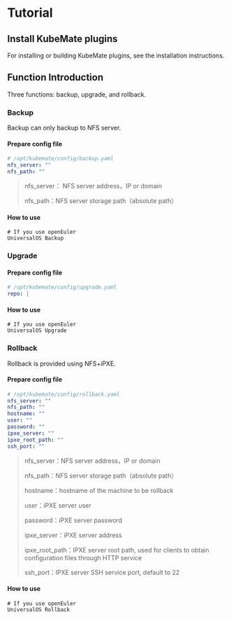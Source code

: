 # Tutorial

## Install KubeMate plugins

For installing or building KubeMate plugins, see the installation instructions.

## Function Introduction

Three functions: backup, upgrade, and rollback.

### Backup

Backup can only backup to NFS server.

#### Prepare config file

```yaml
# /opt/kubemate/config/backup.yaml
nfs_server: ""
nfs_path: ""
```

> nfs_server： NFS server address，IP or domain
>
> nfs_path：NFS server storage path（absolute path）

#### How to use

```shell
# If you use openEuler
UniversalOS Backup
```

### Upgrade

#### Prepare config file
```yaml
# /opt/kubemate/config/upgrade.yaml
repo: |
```

#### How to use
```shell
# If you use openEuler
UniversalOS Upgrade
```

### Rollback

Rollback is provided using NFS+iPXE.

#### Prepare config file

```yaml
# /opt/kubemate/config/rollback.yaml
nfs_server: ""
nfs_path: ""
hostname: ""
user: ""
password: ""
ipxe_server: ""
ipxe_root_path: ""
ssh_port: ""
```

> nfs_server：NFS server address，IP or domain
>
> nfs_path：NFS server storage path（absolute path）
>
> hostname：hostname of the machine to be rollback
>
> user：iPXE server user
>
> password：iPXE server password
>
> ipxe_server：iPXE server address
>
> ipxe_root_path：IPXE server root path, used for clients to obtain configuration files through HTTP service
>
> ssh_port：IPXE server SSH service port, default to 22

#### How to use

```shell
# If you use openEuler
UniversalOS Rollback
```
